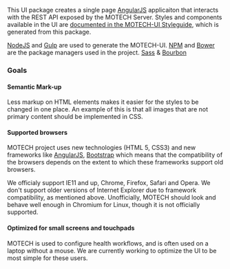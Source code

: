 This UI package creates a single page [AngularJS](https://angularjs.org/) applicaiton that interacts with the REST API exposed by the MOTECH Server. Styles and components available in the UI are [documented in the MOTECH-UI Styleguide](http://styleguide.motechproject.org), which is generated from this package.

[NodeJS](https://nodejs.org) and [Gulp](http://gulpjs.com/) are used to generate the MOTECH-UI. [NPM](https://www.npmjs.com/) and [Bower](http://bower.io/) are the package managers used in the project. [Sass](http://sass-lang.com/) & [Bourbon](http://bourbon.io/)

### Goals

#### Semantic Mark-up
Less markup on HTML elements makes it easier for the styles to be changed in one place. An example of this is that all images that are not primary content should be implemented in CSS.

#### Supported browsers
MOTECH project uses new technologies (HTML 5, CSS3) and new frameworks like [AngularJS](https://angularjs.org/), [Bootstrap](http://getbootstrap.com/)
which means that the compatibility of the browsers depends on the extent to which these frameworks support old browsers.

We officialy support IE11 and up, Chrome, Firefox, Safari and Opera. We don't support older versions of Internet Explorer due to framework compatibility, as mentioned above. Unofficially, MOTECH should look and behave well enough in Chromium for Linux, though it is not officially supported.
                                                                                                                                                                              


#### Optimized for small screens and touchpads
MOTECH is used to configure health workflows, and is often used on a laptop without a mouse. We are currently working to optimize the UI to be most simple for these users.
